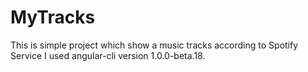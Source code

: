 # MyTracks
This is simple project which show a music tracks according to Spotify Service
I used angular-cli version 1.0.0-beta.18.
